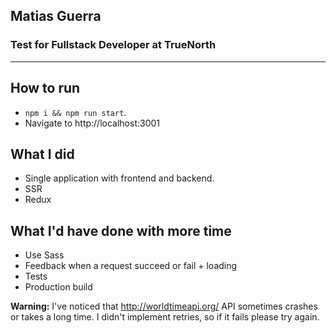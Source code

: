 ## Matias Guerra
### Test for Fullstack Developer at TrueNorth
---  
  
## How to run  

- `npm i && npm run start`. 
- Navigate to http://localhost:3001
  

## What I did
- Single application with frontend and backend.
- SSR
- Redux

## What I'd have done with more time
- Use Sass
- Feedback when a request succeed or fail + loading
- Tests
- Production build

**Warning:** I've noticed that http://worldtimeapi.org/ API sometimes crashes or takes a long time. I didn't implement retries, so if it fails please try again.